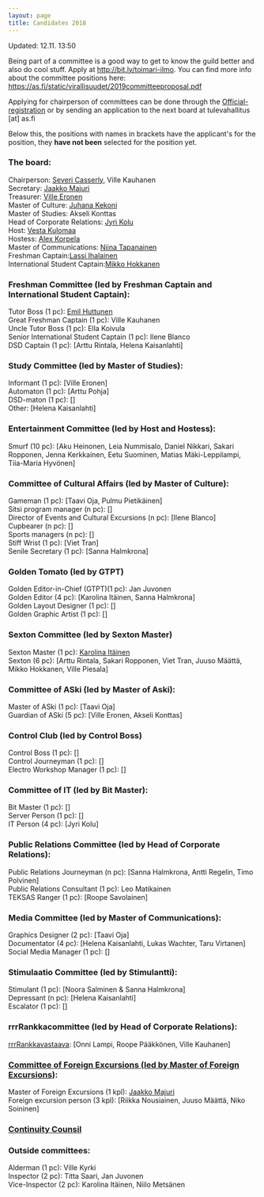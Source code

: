 ```yaml
---
layout: page
title: Candidates 2018
---
```

Updated: 12.11. 13:50

Being part of a committee is a good way to get to know the guild better and also do cool stuff. Apply at <http://bit.ly/toimari-ilmo>. You can find more info about the committee positions here: <https://as.fi/static/virallisuudet/2019committeeproposal.pdf>

Applying for chairperson of committees can be done through the [Official-registration](bit.ly/toimari-ilmo) or by sending an application to the next board at tulevahallitus [at] as.fi

Below this, the positions with names in brackets have the applicant's for the position, they **have not been** selected for the position yet.

### The board:

Chairperson: [Severi Casserly](https://as.ayy.fi/foorumi/viewtopic.php?f=12&t=424), Ville Kauhanen <br>
Secretary: [Jaakko Majuri](https://as.ayy.fi/foorumi/viewtopic.php?f=12&t=412) <br>
Treasurer: [Ville Eronen](https://as.ayy.fi/foorumi/viewtopic.php?f=12&t=425) <br>
Master of Culture: [Juhana Kekoni](https://as.ayy.fi/foorumi/viewtopic.php?f=12&t=420) <br>
Master of Studies: Akseli Konttas<br>
Head of Corporate Relations: [Jyri Kolu](https://as.ayy.fi/foorumi/viewtopic.php?f=12&t=416) <br>
Host: [Vesta Kulomaa](https://as.ayy.fi/foorumi/viewtopic.php?f=12&t=407) <br>
Hostess: [Alex Korpela](https://as.ayy.fi/foorumi/viewtopic.php?f=12&t=408) <br>
Master of Communications: [Niina Tapanainen](https://as.ayy.fi/foorumi/viewtopic.php?f=12&t=410) <br>
Freshman Captain:[Lassi Ihalainen](https://as.ayy.fi/foorumi/viewtopic.php?f=12&t=427) <br>
International Student Captain:[Mikko Hokkanen](https://as.ayy.fi/foorumi/viewtopic.php?f=12&t=428)

### Freshman Committee (led by Freshman Captain and International Student Captain):

Tutor Boss (1 pc): [Emil Huttunen](https://as.ayy.fi/foorumi/viewtopic.php?f=12&t=423) <br>
Great Freshman Captain (1 pc): Ville Kauhanen <br>
Uncle Tutor Boss (1 pc): Ella Koivula <br>
Senior International Student Captain (1 pc): Ilene Blanco <br>
DSD Captain (1 pc): [Arttu Rintala, Helena Kaisanlahti] 

### Study Committee (led by Master of Studies):

Informant (1 pc): [Ville Eronen] <br>
Automaton (1 pc): [Arttu Pohja]<br>
DSD-maton (1 pc): []<br>
Other: [Helena Kaisanlahti]

### Entertainment Committee (led by Host and Hostess):

Smurf (10 pc): [Aku Heinonen, Leia Nummisalo, Daniel Nikkari, Sakari Ropponen, Jenna Kerkkainen, Eetu Suominen, Matias Mäki-Leppilampi, Tiia-Maria Hyvönen]

### Committee of Cultural Affairs (led by Master of Culture):

Gameman (1 pc): [Taavi Oja, Pulmu Pietikäinen] <br>
Sitsi program manager (n pc): []<br>
Director of Events and Cultural Excursions (n pc): [Ilene Blanco] <br>
Cupbearer (n pc): []<br>
Sports managers (n pc): []<br>
Stiff Wrist (1 pc): [Viet Tran] <br>
Senile Secretary (1 pc): [Sanna Halmkrona] <br>

### Golden Tomato (led by GTPT)

Golden Editor-in-Chief (GTPT)(1 pc): Jan Juvonen<br>
Golden Editor (4 pc): [Karolina Itäinen, Sanna Halmkrona] <br>
Golden Layout Designer (1 pc): []<br>
Golden Graphic Artist (1 pc): []

### Sexton Committee (led by Sexton Master)

Sexton Master (1 pc): [Karolina Itäinen](https://as.ayy.fi/foorumi/viewtopic.php?f=12&t=418) <br>
Sexton (6 pc): [Arttu Rintala, Sakari Ropponen, Viet Tran, Juuso Määttä, Mikko Hokkanen, Ville Piesala]

### Committee of ASki (led by Master of Aski):

Master of ASki (1 pc): [Taavi Oja]<br>
Guardian of ASki (5 pc): [Ville Eronen, Akseli Konttas] <br>

### Control Club (led by Control Boss)

Control Boss (1 pc): []<br>
Control Journeyman (1 pc): []<br>
Electro Workshop Manager (1 pc): []

### Committee of IT (led by Bit Master):

Bit Master (1 pc): []<br>
Server Person (1 pc): []<br>
IT Person (4 pc): [Jyri Kolu]

### Public Relations Committee (led by Head of Corporate Relations):

Public Relations Journeyman (n pc): [Sanna Halmkrona, Antti Regelin, Timo Polvinen] <br>
Public Relations Consultant (1 pc): Leo Matikainen <br>
TEKSAS Ranger (1 pc): [Roope Savolainen]

### Media Committee (led by Master of Communications):

Graphics Designer (2 pc): [Taavi Oja] <br>
Documentator (4 pc): [Helena Kaisanlahti, Lukas Wachter, Taru Virtanen]<br>
Social Media Manager (1 pc): []

### Stimulaatio Committee (led by Stimulantti):

Stimulant (1 pc): [Noora Salminen & Sanna Halmkrona]<br>
Depressant (n pc): [Helena Kaisanlahti] <br>
Escalator (1 pc): []

### rrrRankkacommittee (led by Head of Corporate Relations):

[rrrRankkavastaava](https://as.ayy.fi/foorumi/viewtopic.php?f=12&t=415): [Onni Lampi, Roope Pääkkönen, Ville Kauhanen]

### [Committee of Foreign Excursions (led by Master of Foreign Excursions)](https://as.ayy.fi/foorumi/viewtopic.php?f=12&t=417):

Master of Foreign Excursions (1 kpl): [Jaakko Majuri](https://as.ayy.fi/foorumi/viewtopic.php?f=12&t=422) <br>
Foreign excursion person (3 kpl): [Riikka Nousiainen, Juuso Määttä, Niko Soininen]

### [Continuity Counsil](https://as.ayy.fi/foorumi/viewtopic.php?f=12&t=426)

### Outside committees:

Alderman (1 pc): Ville Kyrki<br>
Inspector (2 pc): Titta Saari, Jan Juvonen<br>
Vice-Inspector (2 pc): Karolina Itäinen, Niilo Metsänen